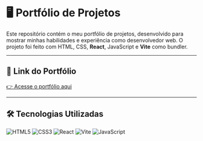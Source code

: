 # 🖥️ Portfólio de Projetos

Este repositório contém o meu portfólio de projetos, desenvolvido para mostrar minhas habilidades e experiência como desenvolvedor web. 
O projeto foi feito com HTML, CSS, **React**, JavaScript e **Vite** como bundler.

---

## 🚀 Link do Portfólio
[👉 Acesse o portfólio aqui](https://portfolio-1yjo.onrender.com/)

---

## 🛠️ Tecnologias Utilizadas

![HTML5](https://img.shields.io/badge/HTML5-E34F26?style=for-the-badge&logo=html5&logoColor=white)
![CSS3](https://img.shields.io/badge/CSS3-1572B6?style=for-the-badge&logo=css3&logoColor=white)
![React](https://img.shields.io/badge/React-61DAFB?style=for-the-badge&logo=react&logoColor=black)
![Vite](https://img.shields.io/badge/Vite-646CFF?style=for-the-badge&logo=vite&logoColor=white)
![JavaScript](https://img.shields.io/badge/JavaScript-F7DF1E?style=for-the-badge&logo=javascript&logoColor=black)
